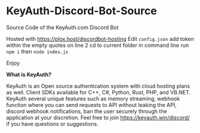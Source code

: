 # KeyAuth-Discord-Bot-Source
Source Code of the KeyAuth.com Discord Bot

Hosted with https://plox.host/discordbot-hosting
Edit `config.json` add token within the empty quotes on line 2
cd to current folder in command line
run `npm i`
then `node index.js`

Enjoy

**What is KeyAuth?**

KeyAuth is an Open source authentication system with cloud hosting plans as well. Client SDKs available for C++, C#, Python, Rust, PHP, and VB.NET. KeyAuth several unique features such as memory streaming, webhook function where you can send requests to API without leaking the API, discord webhook notifications, ban the user securely through the application at your discretion. Feel free to join https://keyauth.win/discord/ if you have questions or suggestions.
